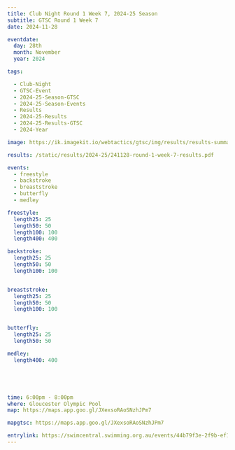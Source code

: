 ```yaml
---
title: Club Night Round 1 Week 7, 2024-25 Season
subtitle: GTSC Round 1 Week 7
date: 2024-11-28

eventdate:
  day: 28th
  month: November
  year: 2024

tags:

  - Club-Night
  - GTSC-Event
  - 2024-25-Season-GTSC
  - 2024-25-Season-Events
  - Results
  - 2024-25-Results
  - 2024-25-Results-GTSC
  - 2024-Year

image: https://ik.imagekit.io/webtactics/gtsc/img/results/results-summary-7.jpg

results: /static/results/2024-25/241128-round-1-week-7-results.pdf

events:
  - freestyle
  - backstroke
  - breaststroke
  - butterfly
  - medley

freestyle:
  length25: 25
  length50: 50
  length100: 100
  length400: 400

backstroke:
  length25: 25
  length50: 50
  length100: 100


breaststroke:
  length25: 25
  length50: 50
  length100: 100


butterfly:
  length25: 25
  length50: 50

medley:
  length400: 400





time: 6:00pm - 8:00pm
where: Gloucester Olympic Pool
map: https://maps.app.goo.gl/JXexsoRAoSNzhJPm7

mapgtsc: https://maps.app.goo.gl/JXexsoRAoSNzhJPm7

entrylink: https://swimcentral.swimming.org.au/events/44b79f3e-2f9b-ef11-8a6a-00224896d583/detail
---
```

